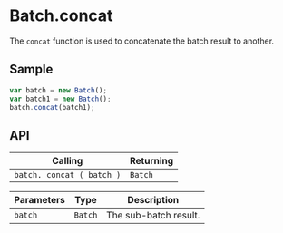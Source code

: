 # Batch.concat

The `concat` function is used to concatenate the batch result to another.

## Sample

```javascript
var batch = new Batch();
var batch1 = new Batch();
batch.concat(batch1);
```

## API

| Calling | Returning |
|---|---|
| `batch. concat ( batch )` | `Batch` |

| Parameters | Type | Description |
|---|---|---|
| `batch` | `Batch` | The sub-batch result. |
